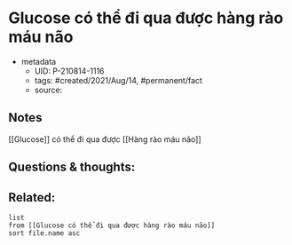 ---
---

# Glucose có thể đi qua được hàng rào máu não

- metadata
	- UID: P-210814-1116
	- tags: #created/2021/Aug/14, #permanent/fact 
	- source: 

## Notes
[[Glucose]] có thể đi qua được [[Hàng rào máu não]]

## Questions & thoughts:

## Related:
```dataview
list
from [[Glucose có thể đi qua được hàng rào máu não]]
sort file.name asc
```
